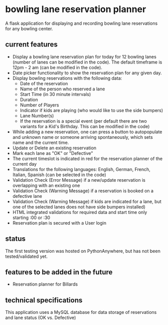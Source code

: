 # bowling lane reservation planner

A flask application for displaying and recording bowling lane reservations for any bowling center.

## current features
- Display a bowling lane reservation plan for today for 12 bowling lanes (number of lanes can be modified in the code). The default timeframe is 12pm - 2 am (can be modified in the code).
- Date picker functionality to show the reservation plan for any given day.
- Display bowling reservations with the following data:
    - Date of the reservation
    - Name of the person who reserved a lane
    - Start Time (in 30 minute intervals)
    - Duration
    - Number of Players
    - Indicator if kids are playing (who would like to use the side bumpers)
    - Lane Number(s)
    - If the reservation is a special event (per default there are two variants for a Kid's Birthday. This can be modified in the code)
- While adding a new reservation, one can press a button to autopopulate and unknown name or someone arriving spontaneously, which sets name and the current time.
- Update or Delete an existing reservation
- Mark each lane as "OK" or "Defective"
- The current timeslot is indicated in red for the reservation planner of the current day
- Translations for the following languages: English, German, French, Italian, Spanish (can be selected in the code)
- Validation Check (Error Message) if a new/update reservation is overlapping with an existing one
- Validation Check (Warning Message) if a reservation is booked on a defective lane
- Validation Check (Warning Message) if kids are indicated for a lane, but one of the selected lanes does not have side bumpers installed)
- HTML integrated validations for required data and start time only starting :00 or :30
- Reservation plan is secured with a User login

## status
The first testing version was hosted on PythonAnywhere, but has not been tested/validated yet.

## features to be added in the future
- Reservation planner for Billards

## technical specifications
This application uses a MySQL database for data storage of reservations and lane status (OK vs. Defective)

